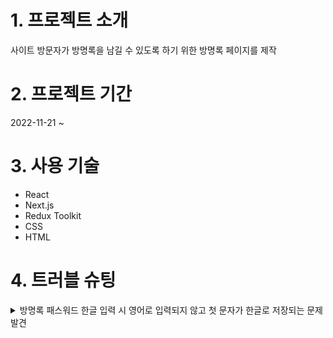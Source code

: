 # 1. 프로젝트 소개
사이트 방문자가 방명록을 남길 수 있도록 하기 위한 방명록 페이지를 제작

# 2. 프로젝트 기간
2022-11-21 ~ 

# 3. 사용 기술
* React
* Next.js
* Redux Toolkit
* CSS
* HTML

# 4. 트러블 슈팅
<details>
<summary>방명록 패스워드 한글 입력 시 영어로 입력되지 않고 첫 문자가 한글로 저장되는 문제 발견</summary>
<div>
  
</div>
</details>
